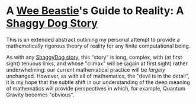 # A [Wee Beastie](http://www.robertburns.org/works/75.shtml)'s Guide to Reality: A [Shaggy Dog Story](https://en.wikipedia.org/wiki/Shaggy_dog_story)

This is an extended abstract outlining my personal attempt to provide a 
mathematically rigorous theory of reality for any finite computational 
being. 

As with any [ShaggyDog 
story](https://en.wikipedia.org/wiki/Shaggy_dog_story), this "story" is 
long, complex, with (at first sight) tenuous links, and whose "climax" 
will be (again at first sight) rather underwhelming: our current 
mathematical practice will be _largely_ unchanged. However, as with 
all of mathematics, the "devil is in the detail", it is my hope that the 
subtle shift in our understanding of the deep meaning of mathematics 
will provide perspectives in which, for example, Quantum Gravity becomes 
"obvious".
